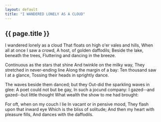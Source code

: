 ```yaml
---
layout: default
title: "I WANDERED LONELY AS A CLOUD"
---
```


## {{ page.title }}


I wandered lonely as a cloud
That floats on high o'er vales and hills,
When all at once I saw a crowd,
A host, of golden daffodils;
Beside the lake, beneath the trees,
Fluttering and dancing in the breeze.


Continuous as the stars that shine
And twinkle on the milky way,
They stretched in never-ending line
Along the margin of a bay:
Ten thousand saw I at a glance,
Tossing their heads in sprightly dance.


The waves beside them danced; but they
Out-did the sparkling waves in glee:
A poet could not but be gay,
In such a jocund company:
I gazed--and gazed--but little thought
What wealth the show to me had brought:


For oft, when on my couch I lie
In vacant or in pensive mood,
They flash upon that inward eye
Which is the bliss of solitude;
And then my heart with pleasure fills,
And dances with the daffodils.
